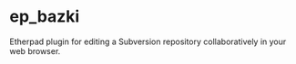 # ep_bazki
Etherpad plugin for editing a Subversion repository collaboratively in your web browser.
